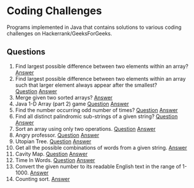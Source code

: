 # Coding Challenges
Programs implemented in Java that contains solutions to various coding challenges on Hackerrank/GeeksForGeeks.

## Questions
1. Find largest possible difference between two elements within an array?
  [Answer](../master/Challenges/src/Solution.java#L67)
2. Find largest possible difference between two elements within an array such that larger element always appear after the smallest?           
  [Question](http://www.geeksforgeeks.org/maximum-difference-between-two-elements/)
  [Answer](../master/Challenges/src/Solution.java#L87)
3. Merge given two sorted arrays?
  [Answer](../master/Challenges/src/Solution.java#L106)
4. Java 1-D Array (part 2) game
  [Question](https://www.hackerrank.com/challenges/java-1d-array)
  [Answer](../master/Challenges/src/Solution.java#L157)
5. Find the number occurring odd number of times? [Question](http://www.geeksforgeeks.org/find-the-number-occurring-odd-number-of-times/)
  [Answer](../master/Challenges/src/Solution.java#L180)
6. Find all distinct palindromic sub-strings of a given string? [Question](http://www.geeksforgeeks.org/find-number-distinct-palindromic-sub-strings-given-string/)
  [Answer](../master/Challenges/src/Solution.java#L200)
7. Sort an array using only two operations. [Question](https://www.hackerrank.com/challenges/almost-sorted)
  [Answer](../master/Challenges/src/Solution.java#L258)
8. Angry professor. [Question](https://www.hackerrank.com/challenges/angry-professor)
  [Answer](../master/Challenges/src/Solution.java#L321)
9. Utopian Tree. [Question](https://www.hackerrank.com/challenges/utopian-tree)
  [Answer](../master/Challenges/src/Solution.java#L346)
10. Get all the possible combinations of words from a given string.
  [Answer](../master/Challenges/src/Solution.java#L373)
11. Cavity Map. [Question](https://www.hackerrank.com/challenges/cavity-map)
  [Answer](../master/Challenges/src/Solution.java#L416)
12. Time In Words. [Question](https://www.hackerrank.com/challenges/the-time-in-words)
  [Answer](../master/Challenges/src/Solution.java#L476)
13. Convert the given number to its readable English text in the range of 1-1000. [Answer](../master/Challenges/src/Solution.java#L539)
14. Counting sort. [Answer](../master/Challenges/src/Solution.java#L589) 
